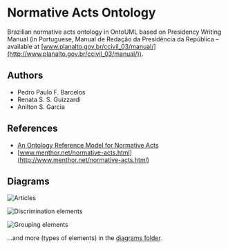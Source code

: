 # Normative Acts Ontology

Brazilian normative acts ontology in OntoUML based on Presidency Writing Manual (in Portuguese, Manual de Redação da Presidência da República – available at [www.planalto.gov.br/ccivil_03/manual/](http://www.planalto.gov.br/ccivil_03/manual/)).

## Authors

- Pedro Paulo F. Barcelos
- Renata S. S. Guizzardi
- Anilton S. Garcia

## References 

- [An Ontology Reference Model for Normative Acts](http://ceur-ws.org/Vol-1041/ontobras-2013_paper14.pdf)
- [www.menthor.net/normative-acts.html](http://www.menthor.net/normative-acts.html)

## Diagrams

![Articles](https://raw.github.com/OntoUML/Normative_Acts_Ontology/master/diagrams/articles.png)

![Discrimination elements](https://raw.github.com/OntoUML/Normative_Acts_Ontology/master/diagrams/discrimination_elements.png)

![Grouping elements](https://raw.github.com/OntoUML/Normative_Acts_Ontology/master/diagrams/grouping_elements.png)

...and more (types of elements) in the [diagrams folder](https://github.com/OntoUML/Normative_Acts_Ontology/tree/master/diagrams).
